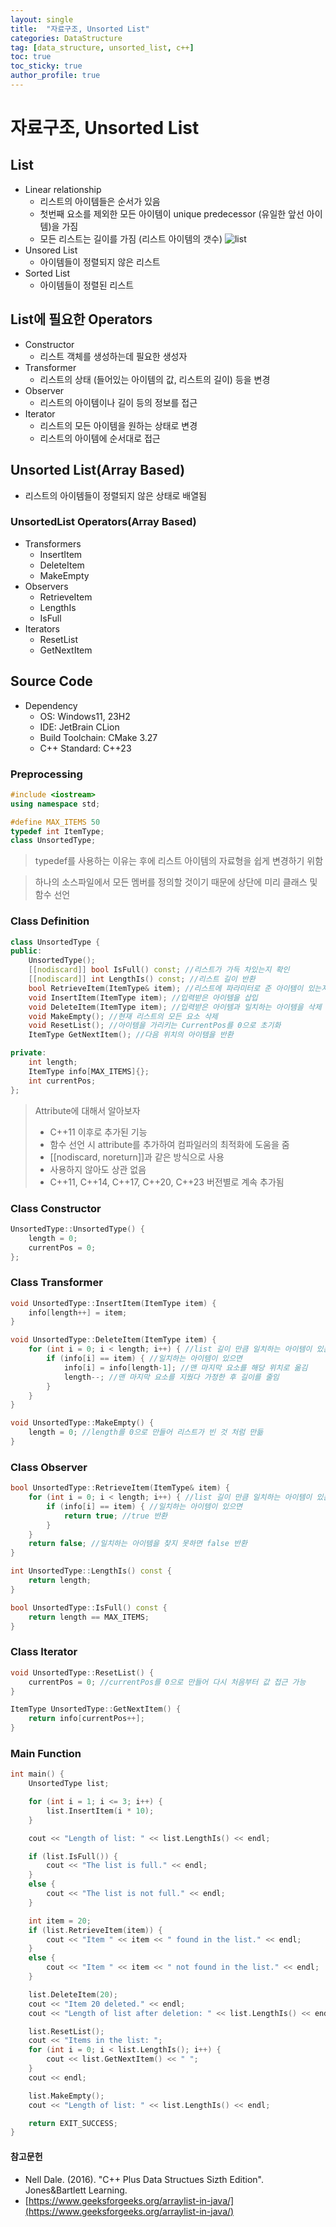 ```yaml
---
layout: single
title:  "자료구조, Unsorted List"
categories: DataStructure
tag: [data_structure, unsorted_list, c++]
toc: true
toc_sticky: true
author_profile: true
---
```


# 자료구조, Unsorted List

## List
- Linear relationship
    - 리스트의 아이템들은 순서가 있음
    - 첫번째 요소를 제외한 모든 아이템이 unique predecessor (유일한 앞선 아이템)을 가짐
    - 모든 리스트는 길이를 가짐 (리스트 아이템의 갯수)
![list](https://media.geeksforgeeks.org/wp-content/uploads/20230404164103/ArrayList_Integer_in_Java.webp)
- Unsored List
    - 아이템들이 정렬되지 않은 리스트
- Sorted List
    - 아이템들이 정렬된 리스트

## List에 필요한 Operators
- Constructor
    - 리스트 객체를 생성하는데 필요한 생성자
- Transformer
    - 리스트의 상태 (들어있는 아이템의 값, 리스트의 길이) 등을 변경
- Observer
    - 리스트의 아이템이나 길이 등의 정보를 접근
- Iterator
    - 리스트의 모든 아이템을 원하는 상태로 변경
    - 리스트의 아이템에 순서대로 접근

## Unsorted List(Array Based)
- 리스트의 아이템들이 정렬되지 않은 상태로 배열됨

### UnsortedList Operators(Array Based)
- Transformers
    - InsertItem
    - DeleteItem
    - MakeEmpty
- Observers
    - RetrieveItem
    - LengthIs
    - IsFull
- Iterators
    - ResetList
    - GetNextItem

## Source Code
- Dependency
    - OS: Windows11, 23H2
    - IDE: JetBrain CLion
    - Build Toolchain: CMake 3.27
    - C++ Standard: C++23

### Preprocessing
```cpp
#include <iostream>
using namespace std;

#define MAX_ITEMS 50
typedef int ItemType;
class UnsortedType;
```
> typedef를 사용하는 이유는 후에 리스트 아이템의 자료형을 쉽게 변경하기 위함

> 하나의 소스파일에서 모든 멤버를 정의할 것이기 때문에 상단에 미리 클래스 및 함수 선언

### Class Definition
```cpp
class UnsortedType {
public:
    UnsortedType();
    [[nodiscard]] bool IsFull() const; //리스트가 가득 차있는지 확인
    [[nodiscard]] int LengthIs() const; //리스트 길이 반환
    bool RetrieveItem(ItemType& item); //리스트에 파라미터로 준 아이템이 있는지 확인
    void InsertItem(ItemType item); //입력받은 아이템을 삽입
    void DeleteItem(ItemType item); //입력받은 아이템과 일치하는 아이템을 삭제
    void MakeEmpty(); //현재 리스트의 모든 요소 삭제
    void ResetList(); //아이템을 가리키는 CurrentPos를 0으로 초기화
    ItemType GetNextItem(); //다음 위치의 아이템을 반환

private:
    int length;
    ItemType info[MAX_ITEMS]{};
    int currentPos;
};
```
> Attribute에 대해서 알아보자
> - C++11 이후로 추가된 기능
> - 함수 선언 시 attribute를 추가하여 컴파일러의 최적화에 도움을 줌
> - [[nodiscard, noreturn]]과 같은 방식으로 사용
> - 사용하지 않아도 상관 없음
> - C++11, C++14, C++17, C++20, C++23 버전별로 계속 추가됨

### Class Constructor
```cpp
UnsortedType::UnsortedType() {
    length = 0;
    currentPos = 0;
};
```

### Class Transformer
```cpp
void UnsortedType::InsertItem(ItemType item) {
    info[length++] = item;
}
```

```cpp
void UnsortedType::DeleteItem(ItemType item) {
    for (int i = 0; i < length; i++) { //list 길이 만큼 일치하는 아이템이 있는지 탐색
        if (info[i] == item) { //일치하는 아이템이 있으면
            info[i] = info[length-1]; //맨 마지막 요소를 해당 위치로 옮김
            length--; //맨 마지막 요소를 지웠다 가정한 후 길이를 줄임
        }
    }
}
```

```cpp
void UnsortedType::MakeEmpty() {
    length = 0; //length를 0으로 만들어 리스트가 빈 것 처럼 만듦
}
```

### Class Observer
```cpp
bool UnsortedType::RetrieveItem(ItemType& item) {
    for (int i = 0; i < length; i++) { //list 길이 만큼 일치하는 아이템이 있는지 탐색
        if (info[i] == item) { //일치하는 아이템이 있으면
            return true; //true 반환
        }
    }
    return false; //일치하는 아이템을 찾지 못하면 false 반환
}
```

```cpp
int UnsortedType::LengthIs() const {
    return length;
}
```

```cpp
bool UnsortedType::IsFull() const {
    return length == MAX_ITEMS;
}
```

### Class Iterator
```cpp
void UnsortedType::ResetList() {
    currentPos = 0; //currentPos를 0으로 만들어 다시 처음부터 값 접근 가능
}
```

```cpp
ItemType UnsortedType::GetNextItem() {
    return info[currentPos++];
}
```

### Main Function
```cpp
int main() {
    UnsortedType list;

    for (int i = 1; i <= 3; i++) {
        list.InsertItem(i * 10);
    }

    cout << "Length of list: " << list.LengthIs() << endl;

    if (list.IsFull()) {
        cout << "The list is full." << endl;
    }
    else {
        cout << "The list is not full." << endl;
    }

    int item = 20;
    if (list.RetrieveItem(item)) {
        cout << "Item " << item << " found in the list." << endl;
    }
    else {
        cout << "Item " << item << " not found in the list." << endl;
    }

    list.DeleteItem(20);
    cout << "Item 20 deleted." << endl;
    cout << "Length of list after deletion: " << list.LengthIs() << endl;

    list.ResetList();
    cout << "Items in the list: ";
    for (int i = 0; i < list.LengthIs(); i++) {
        cout << list.GetNextItem() << " ";
    }
    cout << endl;

    list.MakeEmpty();
    cout << "Length of list: " << list.LengthIs() << endl;

    return EXIT_SUCCESS;
}
```

#### 참고문헌
- Nell Dale. (2016). "C++ Plus Data Structues Sizth Edition". Jones&Bartlett Learning.
- [https://www.geeksforgeeks.org/arraylist-in-java/](https://www.geeksforgeeks.org/arraylist-in-java/)